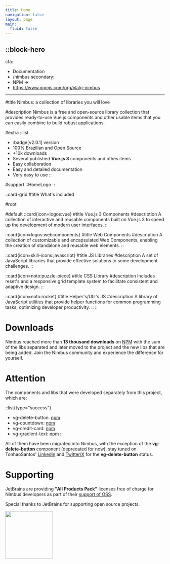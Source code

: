 ```yaml
---
title: Home
navigation: false
layout: page
main:
  fluid: false
---
```


::block-hero
---
cta:
  - Documentation
  - /nimbus
secondary:
  - NPM →
  - https://www.npmjs.com/org/vlalg-nimbus
---

#title
Nimbus: a collection of libraries you will love

#description
Nimbus is a free and open-source library collection that provides ready-to-use Vue.js components and other usable items that you can easily combine to build robust applications.

#extra
  ::list
  - :badge[v2.0.1] version
  - 100% Brazilian and Open Source
  - +10k downloads
  - Several published **Vue.js 3** components and othes items
  - Easy collaboration
  - Easy and detailed documentation
  - Very easy to use
  ::

#support
  ::HomeLogo
::

::card-grid
#title
What's included

#root

#default
  ::card{icon=logos:vue}
  #title
  Vue.js 3 Components
  #description
  A collection of interactive and reusable components built on Vue.js 3 to speed up the development of modern user interfaces.
  ::

  ::card{icon=logos:webcomponents}
  #title
  Web Components
  #description
  A collection of customizable and encapsulated Web Components, enabling the creation of standalone and reusable web elements.
  ::

  ::card{icon=skill-icons:javascript}
  #title
  JS Libraries
  #description
  A set of JavaScript libraries that provide effective solutions to some development challenges.
  ::

  ::card{icon=noto:puzzle-piece}
  #title
  CSS Library
  #description
  Includes reset's and a responsive grid template system to facilitate consistent and adaptive design.
  ::

  ::card{icon=noto:rocket}
  #title
  Helper's/Util's JS
  #description
  A library of JavaScript utilities that provide helper functions for common programming tasks, optimizing developer productivity.
  ::
::

# Downloads

Nimbus reached more than **13 thousand downloads** on [NPM](https://www.npmjs.com/org/vlalg-nimbus) with the sum of the libs separated and later moved to the project and the new libs that are being added. Join the Nimbus community and experience the difference for yourself.

<margin-content size="75"></margin-content>

# Attention

The components and libs that were developed separately from this project, which are:

::list{type="success"}
- vg-delete-button: [npm](https://www.npmjs.com/package/@vemlavaraloucagamers/vg-delete-button)
- vg-countdown: [npm](https://www.npmjs.com/package/@vemlavaraloucagamers/vg-countdown)
- vg-credit-card: [npm](https://www.npmjs.com/package/@vemlavaraloucagamers/vg-credit-card)
- vg-gradient-text: [npm](https://www.npmjs.com/package/@vemlavaraloucagamers/vg-text)
::

All of them have been migrated into Nimbus, with the exception of the **vg-delete-button** component (deprecated for now), stay tuned on TonhaoSantos' [Linkedin](https://www.linkedin.com/in/tonhaosantos/) and [Twitter/X](https://twitter.com/SantosTonhao) for the **vg-delete-button** status.

<margin-content size="75"></margin-content>

# Supporting

JetBrains are providing **"All Products Pack"** licenses free of charge for Nimbus developers as part of their <a href="https://jb.gg/OpenSourceSupport" target="_blank">support of OSS</a>.

Special thanks to JetBrains for supporting open source projects.

<a href="https://jb.gg/OpenSourceSupport" target="_blank">
  <img src="/jb_beam.png" style="width: 150px">
</a>

<margin-content size="75"></margin-content>
